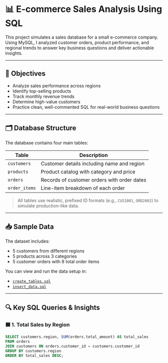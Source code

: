 # 📊 E-commerce Sales Analysis Using SQL

This project simulates a sales database for a small e-commerce company. Using MySQL, I analyzed customer orders, product performance, and regional trends to answer key business questions and deliver actionable insights.

---

## 🧠 Objectives

- Analyze sales performance across regions
- Identify top-selling products
- Track monthly revenue trends
- Determine high-value customers
- Practice clean, well-commented SQL for real-world business questions

---

## 🗂️ Database Structure

The database contains four main tables:

| Table        | Description                                   |
|--------------|-----------------------------------------------|
| `customers`  | Customer details including name and region    |
| `products`   | Product catalog with category and price       |
| `orders`     | Records of customer orders with order dates   |
| `order_items`| Line-item breakdown of each order             |

> All tables use realistic, prefixed ID formats (e.g., `CUS1001`, `ORD2002`) to simulate production-like data.

---

## 📥 Sample Data

The dataset includes:
- 5 customers from different regions
- 5 products across 3 categories
- 5 customer orders with 8 total order items

You can view and run the data setup in:
- [`create_tables.sql`](./create_tables.sql)
- [`insert_data.sql`](./insert_data.sql)

---

## 🔍 Key SQL Queries & Insights

### 🟩 1. Total Sales by Region

```sql
SELECT customers.region, SUM(orders.total_amount) AS total_sales
FROM orders
JOIN customers ON orders.customer_id = customers.customer_id
GROUP BY customers.region
ORDER BY total_sales DESC;
